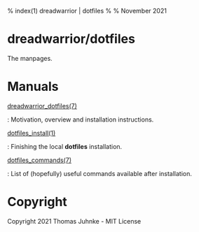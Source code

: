 % index(1) dreadwarrior | dotfiles
%
% November 2021

# dreadwarrior/dotfiles

The manpages.

# Manuals

[dreadwarrior_dotfiles(7)](./htmlman7/dreadwarrior_dotfiles.7.html)

:   Motivation, overview and installation instructions.

[dotfiles_install(1)](./htmlman1/dotfiles_install.1.html)

:   Finishing the local **dotfiles** installation.

[dotfiles_commands(7)](./htmlman7/dotfiles_commands.7.html)

:   List of (hopefully) useful commands available after installation.

# Copyright

Copyright 2021 Thomas Juhnke - MIT License
